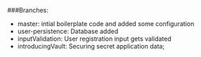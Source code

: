 ###Branches:

* master: intial boilerplate code and added some configuration
* user-persistence: Database added 
* inputValidation: User registration input gets validated
* introducingVault: Securing secret application data; 
